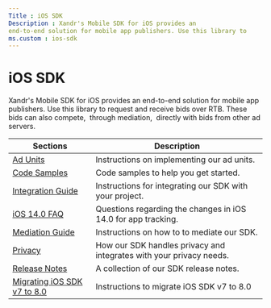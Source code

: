 ```yaml
---
Title : iOS SDK
Description : Xandr's Mobile SDK for iOS provides an
end-to-end solution for mobile app publishers. Use this library to
ms.custom : ios-sdk
---
```



# iOS SDK



Xandr's Mobile SDK for iOS provides an
end-to-end solution for mobile app publishers. Use this library to
request and receive bids over RTB. These bids can also compete,  through
mediation,  directly with bids from other ad servers.

<table class="table">
<thead class="thead">
<tr class="header row">
<th id="ID-00001cb1__entry__1" class="entry">Sections</th>
<th id="ID-00001cb1__entry__2" class="entry">Description</th>
</tr>
</thead>
<tbody class="tbody">
<tr class="odd row">
<td class="entry" headers="ID-00001cb1__entry__1"><a
href="ios-sdk-ad-units.md" class="xref">Ad Units</a></td>
<td class="entry" headers="ID-00001cb1__entry__2">Instructions on
implementing our ad units.</td>
</tr>
<tr class="even row">
<td class="entry" headers="ID-00001cb1__entry__1"><a
href="ios-sdk-code-samples.md" class="xref">Code Samples</a></td>
<td class="entry" headers="ID-00001cb1__entry__2">Code samples to help
you get started.</td>
</tr>
<tr class="odd row">
<td class="entry" headers="ID-00001cb1__entry__1"><a
href="ios-sdk-integration.md" class="xref">Integration Guide</a></td>
<td class="entry" headers="ID-00001cb1__entry__2">Instructions for
integrating our SDK with your project.</td>
</tr>
<tr class="even row">
<td class="entry" headers="ID-00001cb1__entry__1"><a
href="ios-14-0-faq.md" class="xref">iOS 14.0 FAQ</a></td>
<td class="entry" headers="ID-00001cb1__entry__2">Questions regarding
the changes in iOS 14.0 for app tracking.</td>
</tr>
<tr class="odd row">
<td class="entry" headers="ID-00001cb1__entry__1"><a
href="ios-mediation.md" class="xref">Mediation Guide</a></td>
<td class="entry" headers="ID-00001cb1__entry__2">Instructions on how to
to mediate our SDK.</td>
</tr>
<tr class="even row">
<td class="entry" headers="ID-00001cb1__entry__1"><a
href="sdk-privacy-for-ios.md" class="xref">Privacy</a></td>
<td class="entry" headers="ID-00001cb1__entry__2">How our SDK handles
privacy and integrates with your privacy needs.</td>
</tr>
<tr class="odd row">
<td class="entry" headers="ID-00001cb1__entry__1"><a
href="ios-sdk-release-notes.md" class="xref">Release Notes</a></td>
<td class="entry" headers="ID-00001cb1__entry__2">A collection of our
SDK release notes.</td>
</tr>
<tr class="even row">
<td class="entry" headers="ID-00001cb1__entry__1"><a
href="migrating-ios-sdk-v7-to-8-0.md" class="xref">Migrating iOS SDK
v7 to 8.0</a></td>
<td class="entry" headers="ID-00001cb1__entry__2">Instructions to
migrate iOS SDK v7 to 8.0</td>
</tr>
</tbody>
</table>




